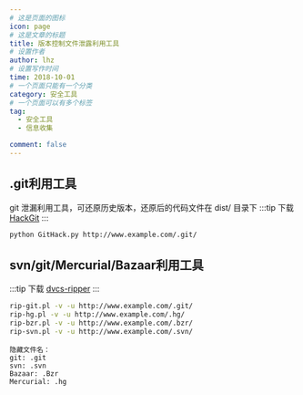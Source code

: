 ```yaml
---
# 这是页面的图标
icon: page
# 这是文章的标题
title: 版本控制文件泄露利用工具
# 设置作者
author: lhz
# 设置写作时间
time: 2018-10-01
# 一个页面只能有一个分类
category: 安全工具
# 一个页面可以有多个标签
tag:
  - 安全工具
  - 信息收集

comment: false
---
```

## .git利用工具
  git 泄漏利用工具，可还原历史版本，还原后的代码文件在 dist/ 目录下
  :::tip 下载
  [HackGit](https://github.com/BugScanTeam/GitHack)
  :::

  ```bash
  python GitHack.py http://www.example.com/.git/
  ```


## svn/git/Mercurial/Bazaar利用工具
  :::tip 下载
  [dvcs-ripper](https://github.com/kost/dvcs-ripper)
  :::
  ```bash
  rip-git.pl -v -u http://www.example.com/.git/
  rip-hg.pl -v -u http://www.example.com/.hg/
  rip-bzr.pl -v -u http://www.example.com/.bzr/
  rip-svn.pl -v -u http://www.example.com/.svn/
  ```
  ```
  隐藏文件名：
  git: .git  
  svn: .svn
  Bazaar: .Bzr  
  Mercurial: .hg
  ```
